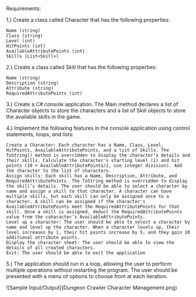 Requirements:

1.) Create a class called Character that has the following properties:

    Name (string) 
    Class (string) 
    Level (int) 
    HitPoints (int) 
    AvailableAttributePoints (int)
    Skills (List<Skill>)

2.) Create a class called Skill that has the following properties:

    Name (string) 
    Description (string) 
    Attribute (string)
    RequiredAttributePoints (int)

3.) Create a C# console application. The Main method declares a list of Character objects to store the characters and a list of Skill objects to store the available skills in the game.

4.) Implement the following features in the console application using control statements, loops, and lists:

    Create a Character: Each character has a Name, Class, Level, HitPoints, AvailableAttributePoints, and a list of Skills. The ToString() method is overridden to display the character’s details and their skills. Calculate the character's starting level (1) and hit points (10 + AvailableAttributePoints/2, use integer division). Add the character to the list of characters.
    Assign skills: Each skill has a Name, Description, Attribute, and RequiredAttributePoints. The ToString method is overridden to display the skill’s details. The user should be able to select a character by name and assign a skill to that character. A character can have multiple skills, but each skill can only be assigned once to a character. A skill can be assigned if the character's AvailableAttributePoints meet the RequiredAttributePoints for that skill. Once a skill is assigned, deduct the RequiredAttributePoints value from the caharacter’s AvailableAttributePoints.
    Level up a character: The user should be able to select a character by name and level up the character. When a character levels up, their level increases by 1, their hit points increase by 5, and they gain 10 additional attribute points.
    Display the character sheet: The user should be able to view the details of all created characters.
    Exit: The user should be able to exit the application

5.) The application should run in a loop, allowing the user to perform multiple operations without restarting the program. The user should be presented with a menu of options to choose from at each iteration.

![Sample Input/Output](Dungeon Crawler Character Management.png)